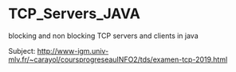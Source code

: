 # TCP_Servers_JAVA
blocking and non blocking TCP servers and clients in java


Subject: http://www-igm.univ-mlv.fr/~carayol/coursprogreseauINFO2/tds/examen-tcp-2019.html
